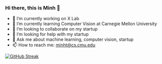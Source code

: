 ### Hi there, this is Minh 👋

- 🔭 I’m currently working on X Lab
- 🌱 I’m currently learning Computer Vision at Carnegie Mellon University
- 👯 I’m looking to collaborate on my startup
- 🤔 I’m looking for help with my startup
- 💬 Ask me about machine learning, computer vision, startup
- 📫 How to reach me: minht@cs.cmu.edu

[![GitHub Streak](https://github-readme-streak-stats.herokuapp.com?user=minhtcai&theme=onedark_duo&hide_border=true&date_format=M%20j%5B%2C%20Y%5D)](https://git.io/streak-stats)


<!--
**minhtcai/minhtcai** is a ✨ _special_ ✨ repository because its `README.md` (this file) appears on your GitHub profile.
![Minh's GitHub stats](https://github-readme-stats.vercel.app/api?username=minhtcai&count_private=true&show_icons=true&theme=radical)
Here are some ideas to get you started:

- 🔭 I’m currently working on ...
- 🌱 I’m currently learning ...
- 👯 I’m looking to collaborate on ...
- 🤔 I’m looking for help with ...
- 💬 Ask me about ...
- 📫 How to reach me: ...
- 😄 Pronouns: ...
- ⚡ Fun fact: ...
Ref: https://dev.to/github/how-to-create-a-github-profile-readme-jha
-->
